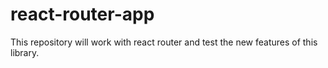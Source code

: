 # react-router-app
This repository will work with react router and test the new features of this library.
